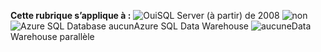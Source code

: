 **Cette rubrique s’applique à :** ![Oui](media/yes-icon.png "oui")SQL Server \(à partir\) de 2008 ![non](media/no-icon.png "non") ![Azure SQL Database aucun](media/no-icon.png "non")Azure SQL Data Warehouse ![aucune](media/no-icon.png "non")Data Warehouse parallèle
